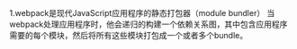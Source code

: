 1.webpack是现代JavaScript应用程序的静态打包器（module bundler）
  当webpack处理应用程序时，他会递归的构建一个依赖关系图，其中包含应用程序需要的每个模块，然后将所有这些模块打包成一个或者多个bundle。

